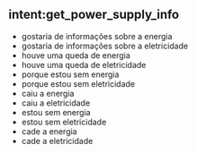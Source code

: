 ## intent:get_power_supply_info
- gostaria de informações sobre a energia
- gostaria de informações sobre a eletricidade
- houve uma queda de energia
- houve uma queda de eletricidade
- porque estou sem energia
- porque estou sem eletricidade
- caiu a energia
- caiu a eletricidade
- estou sem energia
- estou sem eletricidade
- cade a energia
- cade a eletricidade
